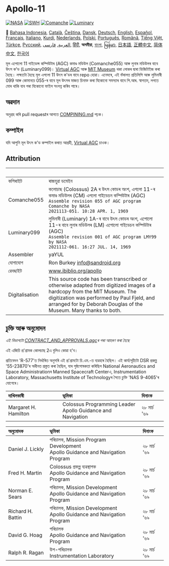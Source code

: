 # Apollo-11

[![NASA][1]][2]
[![SWH]][SWH_URL]
[![Comanche]][ComancheMilestone]
[![Luminary]][LuminaryMilestone]

🎌
[Bahasa Indonesia][ID],
[Català][CA],
[Čeština][CZ],
[Dansk][DA],
[Deutsch][DE],
[English][EN],
[Español][ES],
[Français][FR],
[Italiano][IT],
[Kurdi][KU],
[Nederlands][NL],
[Polski][PL],
[Português][PT_BR],
[Română][RO],
[Tiếng Việt][VI],
[Türkçe][TR],
[Русский][RU],
[العربية][AR],
[فارسی][FA],
[हिंदी][HI_IN],
**অসমীয়া**,
[বাংলা][BD_BN],
[မြန်မာ][MM],
[日本語][JA],
[正體中文][ZH_TW],
[简体中文][ZH_CN],
[한국어][KO_KR]

[AR]:README.ar.md
[AS_IN]:README.as_in.md
[BD_BN]:README.bd_bn.md
[CA]:README.ca.md
[CZ]:README.cz.md
[DA]:README.da.md
[DE]:README.de.md
[EN]:README.md
[ES]:README.es.md
[FA]:README.fa.md
[FR]:README.fr.md
[HI_IN]:README.hi_in.md
[ID]:README.id.md
[IT]:README.it.md
[JA]:README.ja.md
[KO_KR]:README.ko_kr.md
[KU]:README.ku.md
[MM]:README.mm.md
[PL]:README.pl.md
[PT_BR]:README.pt_br.md
[RO]:README.ro.md
[RU]:README.ru.md
[TR]:README.tr.md
[VI]:README.vi.md
[ZH_CN]:README.zh_cn.md
[ZH_TW]:README.zh_tw.md
[NL]:README.nl.md

মূল এপোলো 11 গাইডেন্স কম্পিউটাৰ (AGC) কমাণ্ড মডিউল (Comanche055) আৰু লুনাৰ মডিউলৰ বাবে উৎস ক'ড (Luminary099)। [Virtual AGC][3] আৰু [MIT Museum][4] থকা লোকৰ দ্বাৰা ডিজিটাইজ কৰা হৈছে। লক্ষ্যটো হৈছে মূল এপলো 11 উৎস ক'ডৰ বাবে repo হোৱা। এনেদৰে, এই ভঁৰালত প্ৰতিলিপি আৰু লুমিনাৰী 099 আৰু কোমানচে 055-ৰ বাবে মূল উৎসৰ মাজত চিনাক্ত কৰা যিকোনো সমস্যাৰ বাবে পি.আৰ. স্বাগতম, লগতে মোৰ থাকি যাব পৰা যিকোনো ফাইল সংলগ্ন কৰিব পাৰে।

## অৱদান

অনুগ্ৰহ কৰি pull requestৰ আগতে [COMPINING.md][7] পঢ়ক।

## কম্পাইল

যদি আপুনি মূল উৎস ক'ড কম্পাইল কৰাত আগ্ৰহী, [Virtual AGC][8] চাওক।

## Attribution

&nbsp;         | &nbsp;
:------------- | :-----
কপিৰাইট       | ৰাজহুৱা ডমেইন
Comanche055    | কলোচাছ (Colossus) 2A ৰ উৎস কোডৰ অংশ, এপলো 11-ৰ কমাণ্ড মডিউলৰ (CM) এপলো গাইডেচন কম্পিউটাৰ (AGC)<br>`Assemble revision 055 of AGC program Comanche by NASA`<br>`2021113-051. 10:28 APR. 1, 1969`
Luminary099    | লুমিনাৰী (Luminary) 1A-ৰ বাবে উৎস কোডৰ অংশ, এপোলো 11-ৰ বাবে লুনাৰ মডিউলৰ (LM) এপোলো গাইডেচন কম্পিউটাৰ (AGC)<br>`Assemble revision 001 of AGC program LMY99 by NASA`<br>`2021112-061. 16:27 JUL. 14, 1969`
Assembler      | yaYUL
যোগাযোগ        | Ron Burkey <info@sandroid.org>
ৱেবছাইট        | www.ibiblio.org/apollo
Digitalisation | This source code has been transcribed or otherwise adapted from digitized images of a hardcopy from the MIT Museum. The digitization was performed by Paul Fjeld, and arranged for by Deborah Douglas of the Museum. Many thanks to both.

## চুক্তি আৰু অনুমোদন

*এই বিভাগটো [CONTRACT_AND_APPROVALS.agc]ৰ পৰা আহৰণ কৰা হৈছে*

এই এজিচি প্ৰ'গ্ৰামক কোলচাছ 2এ বুলিও কোৱা হ'ব।

প্ৰতিবেদন 'R-577'ত নিৰ্ধাৰিত অনুসৰি এই প্ৰ'গ্ৰামটো চি.এম.-ত ব্যৱহাৰ হৈছিল। এই কাৰ্য্যসূচীটো DSR প্ৰকল্প '55-23870'ৰ অধীনত প্ৰস্তুত কৰা হৈছিল, যাৰ পৃষ্ঠপোষকতা কৰিছিল National Aeronautics and Space Administrationৰ Manned Spacecraft Centerএ, Instrumentation Laboratory, Massachusetts Institute of Technologyৰ সৈতে চুক্তি 'NAS 9-4065'ৰ যোগেৰে।

দাখিলকাৰী             | ভূমিকা | দিনাংক
:------------------- | :--- | :---
Margaret H. Hamilton | Colossus Programming Leader<br>Apollo Guidance and Navigation | ২৮ মাৰ্চ '৬৯

অনুমোদক          | ভূমিকা | দিনাংক
:---------------- | :--- | :---
Daniel J. Lickly  | পৰিচালক, Mission Program Development<br>Apollo Guidance and Navigation Program | ২৮ মাৰ্চ '৬৯
Fred H. Martin    | Colossus প্ৰকল্প ব্যৱস্থাপক<br>Apollo Guidance and Navigation Program | ২৮ মাৰ্চ '৬৯
Norman E. Sears   | পৰিচালক, Mission Development<br>Apollo Guidance and Navigation Program | ২৮ মাৰ্চ '৬৯
Richard H. Battin | পৰিচালক, Mission Development<br>Apollo Guidance and Navigation Program | ২৮ মাৰ্চ '৬৯
David G. Hoag     | পৰিচালক<br>Apollo Guidance and Navigation Program | ২৮ মাৰ্চ '৬৯
Ralph R. Ragan    | উপ-পৰিচালক<br>Instrumentation Laboratory | ২৮ মাৰ্চ '৬৯

[CONTRACT_AND_APPROVALS.agc]:https://github.com/chrislgarry/Apollo-11/blob/master/Comanche055/CONTRACT_AND_APPROVALS.agc
[1]:https://flat.badgen.net/badge/NASA/Mission%20Overview/0B3D91
[2]:https://www.nasa.gov/mission_pages/apollo/missions/apollo11.html
[3]:http://www.ibiblio.org/apollo/
[4]:http://web.mit.edu/museum/
[5]:http://www.ibiblio.org/apollo/ScansForConversion/Luminary099/
[6]:http://www.ibiblio.org/apollo/ScansForConversion/Comanche055/
[7]:https://github.com/chrislgarry/Apollo-11/blob/master/CONTRIBUTING.md
[8]:https://github.com/rburkey2005/virtualagc
[SWH]:https://flat.badgen.net/badge/Software%20Heritage/Archive/0B3D91
[SWH_URL]:https://archive.softwareheritage.org/browse/origin/https://github.com/chrislgarry/Apollo-11/
[Comanche]:https://flat.badgen.net/github/milestones/chrislgarry/Apollo-11/1
[ComancheMilestone]:https://github.com/chrislgarry/Apollo-11/milestone/1
[Luminary]:https://flat.badgen.net/github/milestones/chrislgarry/Apollo-11/2
[LuminaryMilestone]:https://github.com/chrislgarry/Apollo-11/milestone/2
